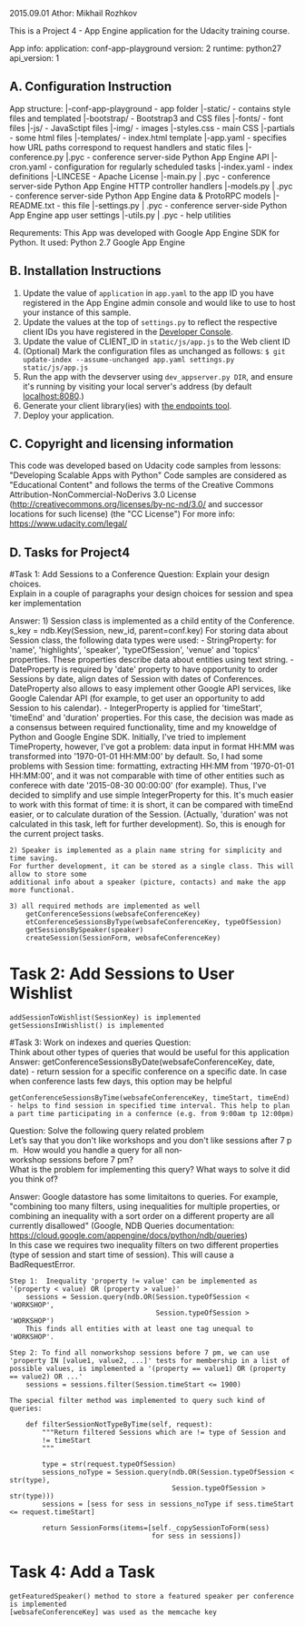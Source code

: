 2015.09.01
Athor: Mikhail Rozhkov

This is a Project 4 - App Engine application for the Udacity training course.

App info:
	application: conf-app-playground
	version: 2
	runtime: python27
	api_version: 1
	


A. Configuration Instruction
---------------------------- 
App structure: 
|-conf-app-playground		- app folder
	|-static/				- contains style files and templated
		|-bootstrap/		- Bootstrap3 and CSS files
		|-fonts/			- font files
		|-js/				- JavaSctipt files
		|-img/    			- images
		|-styles.css		- main CSS 
		|-partials			- some html files 
	|-templates/			- index.html template
	|-app.yaml				- specifies how URL paths correspond to request handlers and static files
	|-conference.py |.pyc	- conference server-side Python App Engine API
	|-cron.yaml				- configuration for regularly scheduled tasks 
	|-index.yaml 			- index definitions
	|-LINCESE 				- Apache License
	|-main.py | .pyc 		- conference server-side Python App Engine HTTP controller handlers 
	|-models.py | .pyc 		- conference server-side Python App Engine data & ProtoRPC models
	|-README.txt			- this file
	|-settings.py | .pyc 	- conference server-side Python App Engine app user settings
	|-utils.py | .pyc 		- help utilities 

Requrements:
This App was developed with Google App Engine SDK for Python. It used: 
	Python 2.7
	Google App Engine



B. Installation Instructions 
----------------------------
1. Update the value of `application` in `app.yaml` to the app ID you
   have registered in the App Engine admin console and would like to use to host
   your instance of this sample.
1. Update the values at the top of `settings.py` to
   reflect the respective client IDs you have registered in the
   [Developer Console][4].
1. Update the value of CLIENT_ID in `static/js/app.js` to the Web client ID
1. (Optional) Mark the configuration files as unchanged as follows:
   `$ git update-index --assume-unchanged app.yaml settings.py static/js/app.js`
1. Run the app with the devserver using `dev_appserver.py DIR`, and ensure it's running by visiting
   your local server's address (by default [localhost:8080][5].)
1. Generate your client library(ies) with [the endpoints tool][6].
1. Deploy your application.

[1]: https://developers.google.com/appengine
[2]: http://python.org
[3]: https://developers.google.com/appengine/docs/python/endpoints/
[4]: https://console.developers.google.com/
[5]: https://localhost:8080/
[6]: https://developers.google.com/appengine/docs/python/endpoints/endpoints_tool



C. Copyright and licensing information
-----------------------------------
This code was developed based on Udacity code samples from lessons:
	"Developing Scalable Apps with Python"
Code samples are considered as "Educational Content" and follows the terms of the Creative Commons 
Attribution-NonCommercial-NoDerivs 3.0 License (http://creativecommons.org/licenses/by-nc-nd/3.0/ 
and successor locations for such license) (the "CC License")
For more info: https://www.udacity.com/legal/ 



D. Tasks for Project4
---------------------------- 

#Task 1: Add Sessions to a Conference
Question: Explain your design choices. Explain in a couple of paragraphs your design choices for session and speaker implementation

Answer:
	1) Session class is implemented as a child entity of the Conference. 
		s_key = ndb.Key(Session, new_id, parent=conf.key)
	For storing data  about Session class, the following data types were used:
	- StringProperty: for 'name', 'highlights', 'speaker', 'typeOfSession', 'venue' and 'topics' properties.
	These properties describe data about entities using text string.
	- DateProperty is required by 'date' property to have opportunity to order Sessions by date,
	align dates of Session with dates of Conferences. DateProperty also allows to easy implement other
	Google API services, like Google Calendar API (for example, to get user an opportunity to add Session
	to his calendar).
	- IntegerProperty is applied for 'timeStart', 'timeEnd' and 'duration' properties. For this case, the decision was made
	as a consensus between required functionality, time and my knoweldge of Python and Google Engine SDK.
	Initially, I've tried to implement TimeProperty, however, I've got a problem: data input in format
	HH:MM was transformed into '1970-01-01 HH:MM:00' by default. So, I had some problems with Session time: formatting,
	extracting HH:MM from '1970-01-01 HH:MM:00', and it was not comparable with time of other entities
	such as conferece with date '2015-08-30 00:00:00' (for example).
	Thus, I've decided to simplify and use simple IntegerProperty for this. It's much easier to work with this format
	of time: it is short, it can be compared with timeEnd easier, or to calculate duration of the Session.
	(Actually, 'duration' was not calculated in this task, left for further development). So, this is enough
	for the current project tasks.
	
	2) Speaker is implemented as a plain name string for simplicity and time saving.
	For further development, it can be stored as a single class. This will allow to store some
	additional info about a speaker (picture, contacts) and make the app more functional.

	3) all required methods are implemented as well
		getConferenceSessions(websafeConferenceKey) 
		etConferenceSessionsByType(websafeConferenceKey, typeOfSession) 
 		getSessionsBySpeaker(speaker) 
 		createSession(SessionForm, websafeConferenceKey)



# Task 2: Add Sessions to User Wishlist
	addSessionToWishlist(SessionKey) is implemented 
	getSessionsInWishlist() is implemented



#Task 3: Work on indexes and queries
Question: Think about other types of queries that would be useful for this application
Answer: 
	getConferenceSessionsByDate(websafeConferenceKey, date, date) - return session for a specific conference on a specific date. In case when conference lasts few days, this option may be helpful

	getConferenceSessionsByTime(websafeConferenceKey, timeStart, timeEnd) - helps to find session in specified time interval. This help to plan a part time participating in a confernce (e.g. from 9:00am tp 12:00pm)  

Question: Solve the following query related problem
	Let’s say that you don't like workshops and you don't like sessions after 7 pm. 
	How would you handle a query for all non­workshop sessions before 7 pm? 
	What is the problem for implementing this query? What ways to solve it did you
	think of?

Answer: 
	Google datastore has some limitaitons to queries. For example, "combining too many filters, using inequalities for multiple properties, or combining an inequality with a sort order on a different property are all currently disallowed" (Google, NDB Queries documentation: https://cloud.google.com/appengine/docs/python/ndb/queries)   
	In this case we requires two inequality filters on two different properties (type of session and start time of session). This will cause a BadRequestError.

	Step 1:  Inequality 'property != value' can be implemented as '(property < value) OR (property > value)'
		sessions = Session.query(ndb.OR(Session.typeOfSession < 'WORKSHOP',
										Session.typeOfSession > 'WORKSHOP')
		This finds all entities with at least one tag unequal to 'WORKSHOP'. 
	
	Step 2: To find all non­workshop sessions before 7 pm, we can use 'property IN [value1, value2, ...]' tests for membership in a list of possible values, is implemented a '(property == value1) OR (property == value2) OR ...'
		sessions = sessions.filter(Session.timeStart <= 1900)

	The special filter method was implemented to query such kind of queries:

	    def filterSessionNotTypeByTime(self, request):
	        """Return filtered Sessions which are != type of Session and
	        != timeStart
	        """

	        type = str(request.typeOfSession)
	        sessions_noType = Session.query(ndb.OR(Session.typeOfSession < str(type),
											Session.typeOfSession > str(type)))
	        sessions = [sess for sess in sessions_noType if sess.timeStart <= request.timeStart]

	        return SessionForms(items=[self._copySessionToForm(sess)
	                                   for sess in sessions])


# Task 4: Add a Task
	getFeaturedSpeaker() method to store a featured speaker per conference is implemented
	[websafeConferenceKey] was used as the memcache key